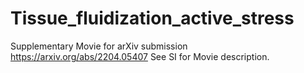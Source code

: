 # Tissue_fluidization_active_stress
Supplementary Movie for arXiv submission
https://arxiv.org/abs/2204.05407
See SI for Movie description.
